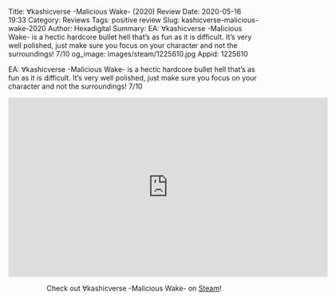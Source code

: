 Title: ∀kashicverse -Malicious Wake- (2020) Review
Date: 2020-05-16 19:33
Category: Reviews
Tags: positive review
Slug: kashicverse-malicious-wake-2020
Author: Hexadigital
Summary: EA: ∀kashicverse -Malicious Wake- is a hectic hardcore bullet hell that’s as fun as it is difficult. It’s very well polished, just make sure you focus on your character and not the surroundings! 7/10
og_image: images/steam/1225610.jpg
Appid: 1225610

EA: ∀kashicverse -Malicious Wake- is a hectic hardcore bullet hell that’s as fun as it is difficult. It’s very well polished, just make sure you focus on your character and not the surroundings! 7/10

<center><iframe src="https://www.youtube.com/embed/YrTJYlXQdOk?feature=oembed" allow="accelerometer; autoplay; encrypted-media; gyroscope; picture-in-picture" width="640" height="360" frameborder="0"></iframe>

Check out ∀kashicverse -Malicious Wake- on [Steam](https://store.steampowered.com/app/1225610/?curator_clanid=34633900)!</center>
